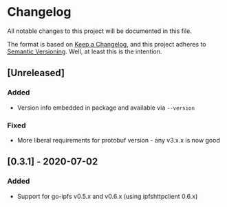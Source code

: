 # Changelog
All notable changes to this project will be documented in this file.

The format is based on [Keep a Changelog](https://keepachangelog.com/en/1.0.0/),
and this project adheres to [Semantic Versioning](https://semver.org/spec/v2.0.0.html).
Well, at least this is the intention.

## [Unreleased]
### Added
 * Version info embedded in package and available via `--version`

### Fixed
 * More liberal requirements for protobuf version - any v3.x.x is now good

## [0.3.1] - 2020-07-02
### Added
 * Support for go-ipfs v0.5.x and v0.6.x (using ipfshttpclient 0.6.x)
